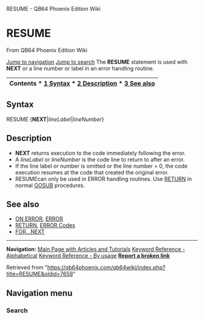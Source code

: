 


RESUME - QB64 Phoenix Edition Wiki








# RESUME



From QB64 Phoenix Edition Wiki



[Jump to navigation](#mw-head)
[Jump to search](#searchInput)
The **RESUME** statement is used with **NEXT** or a line number or label in an error handling routine.


  






| Contents * [1 Syntax](#Syntax) * [2 Description](#Description) * [3 See also](#See_also) |
| --- |


## Syntax


RESUME {**NEXT**|*lineLabel*|*lineNumber*}
  




## Description


* **NEXT** returns execution to the code immediately following the error.
* A *lineLabel* or *lineNumber* is the code line to return to after an error.
* If the line label or number is omitted or the line number = 0, the code execution resumes at the code that created the original error.
* RESUMEcan only be used in ERROR handling routines. Use [RETURN](/qb64wiki/index.php/RETURN "RETURN") in normal [GOSUB](/qb64wiki/index.php/GOSUB "GOSUB") procedures.


  




## See also


* [ON ERROR](/qb64wiki/index.php/ON_ERROR "ON ERROR"), [ERROR](/qb64wiki/index.php/ERROR "ERROR")
* [RETURN](/qb64wiki/index.php/RETURN "RETURN"), [ERROR Codes](/qb64wiki/index.php/ERROR_Codes "ERROR Codes")
* [FOR...NEXT](/qb64wiki/index.php/FOR...NEXT "FOR...NEXT")


  






---


**Navigation:**
[Main Page with Articles and Tutorials](/qb64wiki/index.php/Main_Page "Main Page")
[Keyword Reference - Alphabetical](/qb64wiki/index.php/Keyword_Reference_-_Alphabetical "Keyword Reference - Alphabetical")
[Keyword Reference - By usage](/qb64wiki/index.php/Keyword_Reference_-_By_usage "Keyword Reference - By usage")
**[Report a broken link](https://qb64phoenix.com/forum/showthread.php?tid=2800)**  





Retrieved from "<https://qb64phoenix.com/qb64wiki/index.php?title=RESUME&oldid=7659>"




## Navigation menu








### Search






















